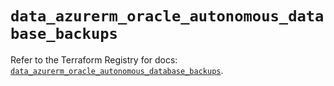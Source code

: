 # `data_azurerm_oracle_autonomous_database_backups`

Refer to the Terraform Registry for docs: [`data_azurerm_oracle_autonomous_database_backups`](https://registry.terraform.io/providers/hashicorp/azurerm/4.44.0/docs/data-sources/oracle_autonomous_database_backups).
